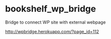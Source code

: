 # bookshelf_wp_bridge

Bridge to connect WP site with external webpage


http://wpbridge.herokuapp.com/?page_id=112
